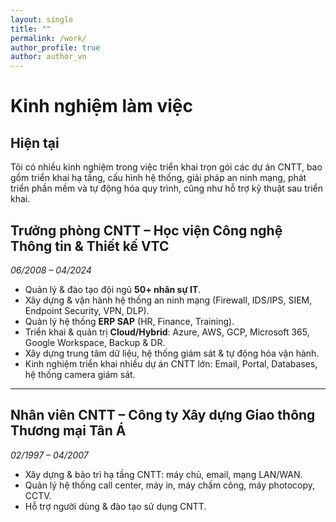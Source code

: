 ```yaml
---
layout: single
title: ""
permalink: /work/
author_profile: true
author: author_vn
---
```


# Kinh nghiệm làm việc

## Hiện tại
Tôi có nhiều kinh nghiệm trong việc triển khai trọn gói các dự án CNTT, bao gồm triển khai hạ tầng, cấu hình hệ thống, giải pháp an ninh mạng, phát triển phần mềm và tự động hóa quy trình, cũng như hỗ trợ kỹ thuật sau triển khai.

## Trưởng phòng CNTT – Học viện Công nghệ Thông tin & Thiết kế VTC  
*06/2008 – 04/2024*

- Quản lý & đào tạo đội ngũ **50+ nhân sự IT**.  
- Xây dựng & vận hành hệ thống an ninh mạng (Firewall, IDS/IPS, SIEM, Endpoint Security, VPN, DLP).  
- Quản lý hệ thống **ERP SAP** (HR, Finance, Training).  
- Triển khai & quản trị **Cloud/Hybrid**: Azure, AWS, GCP, Microsoft 365, Google Workspace, Backup & DR.  
- Xây dựng trung tâm dữ liệu, hệ thống giám sát & tự động hóa vận hành.  
- Kinh nghiệm triển khai nhiều dự án CNTT lớn: Email, Portal, Databases, hệ thống camera giám sát.  

---

## Nhân viên CNTT – Công ty Xây dựng Giao thông Thương mại Tân Á  
*02/1997 – 04/2007*

- Xây dựng & bảo trì hạ tầng CNTT: máy chủ, email, mạng LAN/WAN.  
- Quản lý hệ thống call center, máy in, máy chấm công, máy photocopy, CCTV.  
- Hỗ trợ người dùng & đào tạo sử dụng CNTT.  
